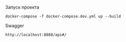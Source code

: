 Запуск проекта

`docker-compose -f docker-compose.dev.yml up --build`

Swagger

`http://localhost:8888/api#/`